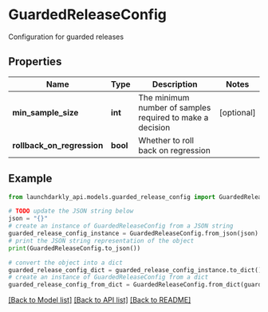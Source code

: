 # GuardedReleaseConfig

Configuration for guarded releases

## Properties

Name | Type | Description | Notes
------------ | ------------- | ------------- | -------------
**min_sample_size** | **int** | The minimum number of samples required to make a decision | [optional] 
**rollback_on_regression** | **bool** | Whether to roll back on regression | 

## Example

```python
from launchdarkly_api.models.guarded_release_config import GuardedReleaseConfig

# TODO update the JSON string below
json = "{}"
# create an instance of GuardedReleaseConfig from a JSON string
guarded_release_config_instance = GuardedReleaseConfig.from_json(json)
# print the JSON string representation of the object
print(GuardedReleaseConfig.to_json())

# convert the object into a dict
guarded_release_config_dict = guarded_release_config_instance.to_dict()
# create an instance of GuardedReleaseConfig from a dict
guarded_release_config_from_dict = GuardedReleaseConfig.from_dict(guarded_release_config_dict)
```
[[Back to Model list]](../README.md#documentation-for-models) [[Back to API list]](../README.md#documentation-for-api-endpoints) [[Back to README]](../README.md)


